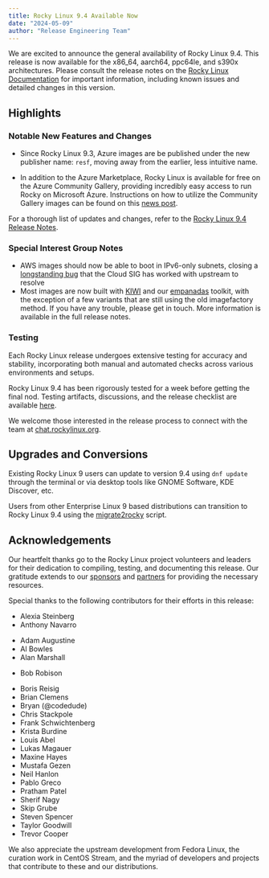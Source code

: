 ```yaml
---
title: Rocky Linux 9.4 Available Now
date: "2024-05-09"
author: "Release Engineering Team"
---
```


We are excited to announce the general availability of Rocky Linux 9.4. This release is now available for the x86_64, aarch64, ppc64le, and s390x architectures. Please consult the release notes on the [Rocky Linux Documentation](https://docs.rockylinux.org/release_notes/9_4) for important information, including known issues and detailed changes in this version.

## Highlights

### Notable New Features and Changes

- Since Rocky Linux 9.3, Azure images are be published under the new publisher name: `resf`, moving away from the earlier, less intuitive name.
* In addition to the Azure Marketplace, Rocky Linux is available for free on the Azure Community Gallery, providing incredibly easy access to run Rocky on Microsoft Azure. Instructions on how to utilize the Community Gallery images can be found on this [news post](https://rockylinux.org/news/rocky-on-azure-community-gallery/).

For a thorough list of updates and changes, refer to the [Rocky Linux 9.4 Release Notes](https://docs.rockylinux.org/release_notes/9_4).

### Special Interest Group Notes

* AWS images should now be able to boot in IPv6-only subnets, closing a [longstanding bug](https://bugs.rockylinux.org/view.php?id=279) that the Cloud SIG has worked with upstream to resolve
* Most images are now built with [KIWI](https://github.com/OSInside/kiwi/) and our [empanadas](https://git.resf.org/sig_core/toolkit) toolkit, with the exception of a few variants that are still using the old imagefactory method. If you have any trouble, please get in touch. More information is available in the full release notes.

### Testing

Each Rocky Linux release undergoes extensive testing for accuracy and stability, incorporating both manual and automated checks across various environments and setups.

Rocky Linux 9.4 has been rigorously tested for a week before getting the final nod. Testing artifacts, discussions, and the release checklist are available [here](https://chat.rockylinux.org/rocky-linux/channels/rocky-release-v94).

We welcome those interested in the release process to connect with the team at [chat.rockylinux.org](https://chat.rockylinux.org/rocky-linux/channels/testing).

## Upgrades and Conversions

Existing Rocky Linux 9 users can update to version 9.4 using `dnf update` through the terminal or via desktop tools like GNOME Software, KDE Discover, etc.

Users from other Enterprise Linux 9 based distributions can transition to Rocky Linux 9.4 using the [migrate2rocky](https://github.com/rocky-linux/rocky-tools/blob/main/migrate2rocky/migrate2rocky9.sh) script.

## Acknowledgements

Our heartfelt thanks go to the Rocky Linux project volunteers and leaders for their dedication to compiling, testing, and documenting this release. Our gratitude extends to our [sponsors](https://rockylinux.org/sponsors) and [partners](https://rockylinux.org/partners) for providing the necessary resources.

Special thanks to the following contributors for their efforts in this release:

* Alexia Steinberg
* Anthony Navarro
- Adam Augustine
- Al Bowles
- Alan Marshall
* Bob Robison
- Boris Reisig
- Brian Clemens
- Bryan (@codedude)
- Chris Stackpole
- Frank Schwichtenberg
- Krista Burdine
- Louis Abel
- Lukas Magauer
- Maxine Hayes
- Mustafa Gezen
- Neil Hanlon
- Pablo Greco
- Pratham Patel
- Sherif Nagy
- Skip Grube
- Steven Spencer
- Taylor Goodwill
- Trevor Cooper

We also appreciate the upstream development from Fedora Linux, the curation work in CentOS Stream, and the myriad of developers and projects that contribute to these and our distributions.
